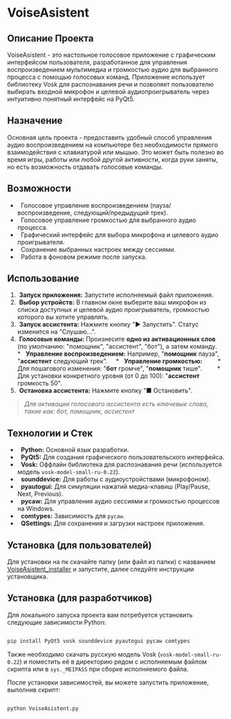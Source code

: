 # VoiseAsistent

## Описание Проекта
VoiseAsistent - это настольное голосовое приложение с графическим интерфейсом пользователя, разработанное для управления воспроизведением мультимедиа и громкостью аудио для выбранного процесса с помощью голосовых команд. Приложение использует библиотеку Vosk для распознавания речи и позволяет пользователю выбирать входной микрофон и целевой аудиопроигрыватель через интуитивно понятный интерфейс на PyQt5.
## Назначение
Основная цель проекта - предоставить удобный способ управления аудио воспроизведением на компьютере без необходимости прямого взаимодействия с клавиатурой или мышью. Это может быть полезно во время игры, работы или любой другой активности, когда руки заняты, но есть возможность отдавать голосовые команды.
## Возможности
*   Голосовое управление воспроизведением (пауза/воспроизведение, следующий/предыдущий трек).
*   Голосовое управление громкостью для выбранного аудио процесса.
*   Графический интерфейс для выбора микрофона и целевого аудио проигрывателя.
*   Сохранение выбранных настроек между сессиями.
*   Работа в фоновом режиме после запуска.
## Использование
1.  **Запуск приложения:** Запустите исполняемый файл приложения.
2.  **Выбор устройств:** В главном окне выберите ваш микрофон из списка доступных и целевой аудио проигрыватель, громкостью которого вы хотите управлять.
3.  **Запуск ассистента:** Нажмите кнопку "▶ Запустить". Статус изменится на "Слушаю...".
4.  **Голосовые команды:** Произнесите **одно из активационных слов** (по умолчанию: "помощник", "ассистент", "бот"), а затем команду.
    *   **Управление воспроизведением:** Например, "**помощник** пауза", "**ассистент** следующий трек".
    *   **Управление громкостью:**
        *   Для пошагового изменения: "**бот** громче", "**помощник** тише".
        *   Для установки конкретного уровня (от 0 до 100): "**ассистент** громкость 50".
5.  **Остановка ассистента:** Нажмите кнопку "■ Остановить".

> *Для активации голосового ассистента есть ключевые слова, такие как: бот, помощник, ассистент*
## Технологии и Стек
*   **Python:** Основной язык разработки.
*   **PyQt5:** Для создания графического пользовательского интерфейса.
*   **Vosk:** Оффлайн библиотека для распознавания речи (используется модель `vosk-model-small-ru-0.22`).
*   **sounddevice:** Для работы с аудиоустройствами (микрофоном).
*   **pyautogui:** Для симуляции нажатий медиа-клавиш (Play/Pause, Next, Previous).
*   **pycaw:** Для управления аудио сессиями и громкостью процессов на Windows.
*   **comtypes:** Зависимость для `pycaw`.
*   **QSettings:** Для сохранения и загрузки настроек приложения.
## Установка (для пользователей)
Для установки на пк скачайте папку (или файл из папки) с названием [VoiseAsistent_installer](https://disk.yandex.ru/d/Lf_pkSrHY-i8yQ) и запустите, далее следуйте инструкции установщика.
## Установка (для разработчиков)
Для локального запуска проекта вам потребуется установить следующие зависимости Python:

```bash

pip install PyQt5 vosk sounddevice pyautogui pycaw comtypes

```

Также необходимо скачать русскую модель Vosk (`vosk-model-small-ru-0.22`) и поместить её в директорию рядом с исполняемым файлом скрипта или в `sys._MEIPASS` при сборке исполняемого файла.

После установки зависимостей, вы можете запустить приложение, выполнив скрипт:

```bash

python VoiseAsistent.py

```
